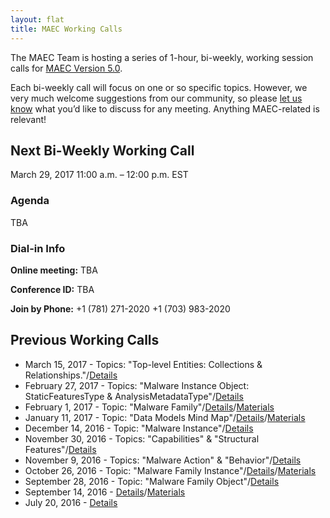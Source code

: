 ```yaml
---
layout: flat
title: MAEC Working Calls
---
```


The MAEC Team is hosting a series of 1-hour, bi-weekly, working session calls for [MAEC Version 5.0](http://maecproject.github.io/documentation/roadmap/). 

Each bi-weekly call will focus on one or so specific topics. However, we very much welcome suggestions from our community, so please [let us know](maec@mitre.org) what you’d like to discuss for any meeting. Anything MAEC-related is relevant! 

## Next Bi-Weekly Working Call

March 29, 2017
11:00 a.m. – 12:00 p.m. EST

### Agenda

TBA     

### Dial-in Info

**Online meeting:**  TBA 

**Conference ID:**   TBA              

**Join by Phone:** 
+1 (781) 271-2020 
+1 (703) 983-2020 
 
## Previous Working Calls
* March 15, 2017 - Topics: "Top-level Entities: Collections & Relationships."/[Details](http://making-security-measurable.1364806.n2.nabble.com/MAEC-March-15-Working-Call-Agenda-tc7589496.html)
* February 27, 2017 - Topics: "Malware Instance Object: StaticFeaturesType & AnalysisMetadataType"/[Details](http://making-security-measurable.1364806.n2.nabble.com/MAEC-February-22nd-Working-Call-Agenda-tc7589493.html)
* February 1, 2017 - Topic: "Malware Family"/[Details](http://making-security-measurable.1364806.n2.nabble.com/MAEC-February-1st-Working-Call-Agenda-tc7589491.html)/[Materials](https://docs.google.com/document/d/1cnjjZAPHITFjo_8xGVBo1mX9Qvo7pN-YJ4pRZwdsuL0/edit#heading=h.t34bpqvzayl8)
* January 11, 2017 - Topic: "Data Models Mind Map"/[Details](http://making-security-measurable.1364806.n2.nabble.com/MAEC-January-11-Working-Call-Agenda-tc7589487.html)/[Materials](https://docs.google.com/document/d/1cnjjZAPHITFjo_8xGVBo1mX9Qvo7pN-YJ4pRZwdsuL0/edit#heading=h.5ob769orcztq)
* December 14, 2016 - Topic: "Malware Instance"/[Details](http://making-security-measurable.1364806.n2.nabble.com/MAEC-December-14-Working-Session-Agenda-tc7589477.html)
* November 30, 2016 - Topics: "Capabilities" & "Structural Features"/[Details](http://making-security-measurable.1364806.n2.nabble.com/MAEC-November-30-Working-Call-Agenda-tc7589470.html)
* November 9, 2016 - Topics: "Malware Action" & "Behavior"/[Details](http://stixproject.tumblr.com/post/152866156897/maec-50-working-call-on-november-9-to-focus-on)
* October 26, 2016 - Topic: "Malware Family Instance"/[Details](http://stixproject.tumblr.com/post/152250179367/maec-50-working-call-on-october-26-to-focus-on)/[Materials](http://making-security-measurable.1364806.n2.nabble.com/MAEC-MAEC-5-0-JSON-Examples-tc7589463.html)
* September 28, 2016 - Topic: "Malware Family Object"/[Details](http://stixproject.tumblr.com/post/150968749062/maec-50-working-call-on-september-28-to-focus-on)
* September 14, 2016 - [Details](http://stixproject.tumblr.com/post/150092860697/call-details-final-agenda-for-2nd-maec-50)/[Materials](http://making-security-measurable.1364806.n2.nabble.com/Re-MAEC-MAEC-5-0-Working-Session-td7589436.html#a7589449)
* July 20, 2016 - [Details](http://stixproject.tumblr.com/post/147458851807/call-details-final-agenda-for-maec-50-working)

